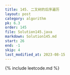 ```yaml
---
title: 145. 二叉树的后序遍历
layout: post
category: algorithm
pk: 6.3
order: 145
file: Solution145.java
markdown: Solution145.md
start: 26
end: -1
skip: 4
last_modified_at: 2023-08-15
---
```


{% include leetcode.md %}